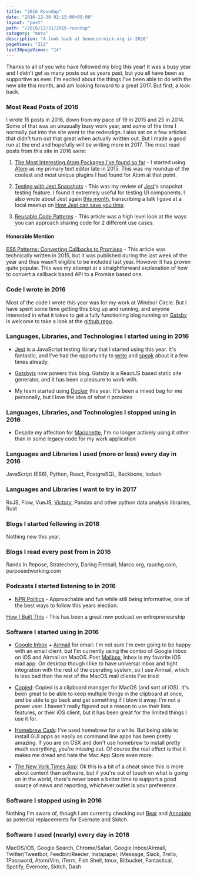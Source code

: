 ```yaml
---
title: "2016 Roundup"
date: "2016-12-30 02:15:00+00:00"
layout: "post"
path: "/2016/12/31/2016-roundup"
category: "meta"
description: "A look back at benmccormick.org in 2016"
pageViews: "212"
last30pageViews: "14"
---
```


Thanks to all of you who have followed my blog this year! It was a busy year and I didn't get as many posts out as years past, but you all have been as supportive as ever.  I'm excited about the things I've been able to do with the new site this month, and am looking forward to a great 2017.  But first, a look back.

### Most Read Posts of 2016

I wrote 15 posts in 2016, down from my pace of 19 in 2015 and 25 in 2014.  Some of that was an unusually busy work year, and some of the time I normally put into the site went to the redesdign. I also sat on a few articles that didn't turn out that great when actually written out.  But I made a good run at the end and hopefully will be writing more in 2017.  The most read posts from this site in 2016 were:

1. [The Most Interesting Atom Packages I've found so far](http://benmccormick.org/2016/01/11/the-most-interesting-atom-packages-ive-found-so-far/) - I started using [Atom](https://atom.io/) as my primary text editor late in 2015.  This was my roundup of the coolest and most unique plugins I had found for Atom at that point.  

2. [Testing with Jest Snapshots](http://benmccormick.org/2016/09/19/testing-with-jest-snapshots-first-impressions/) - This was my review of [Jest](https://facebook.github.io/jest/)'s snapshot testing feature.  I found it extremely useful for testing UI components.  I also wrote about Jest again [this month](http://benmccormick.org/2016/12/10/saving-time-with-jest/), transcribing a talk I gave at a local meetup on [How Jest can save you time](http://benmccormick.org/2016/12/10/saving-time-with-jest/).

3. [Reusable Code Patterns](http://benmccormick.org/2016/01/08/reusable-code-patterns/) - This article was a high level look at the ways you can approach sharing code for 2 different use cases.  


#### Honorable Mention

[ES6 Patterns: Converting Callbacks to Promises](http://benmccormick.org/2015/12/30/es6-patterns-converting-callbacks-to-promises/) - This article was technically written in 2015, but it was published during the last week of the year and thus wasn't eligible to be included last year. However it has proven quite popular.  This was my attempt at a straightforward explanation of how to convert a callback based API to a Promise based one.

### Code I wrote in 2016

Most of the code I wrote this year was for my work at Windsor Circle.  But I have spent some time getting this blog up and running, and anyone interested in what it takes to get a fully functioning blog running on [Gatsby](https://github.com/gatsbyjs/gatsby) is welcome to take a look at the [github repo](https://github.com/benmccormick/benmccormickorg).  


### Languages, Libraries, and Technologies I started using in 2016

- [Jest](https://facebook.github.io/jest/) is a JavaScript testing library that I started using this year. It's fantastic, and I've had the opportunity to [write](http://benmccormick.org/2016/09/19/testing-with-jest-snapshots-first-impressions/) and [speak](http://benmccormick.org/2016/12/10/saving-time-with-jest/) about it a few times already.

- [Gatsbyjs](https://github.com/gatsbyjs/gatsby) now powers this blog. Gatsby is a ReactJS based static site generator, and it has been a pleasure to work with.

- My team started using [Docker](https://www.docker.com/) this year.  It's been a mixed bag for me personally, but I love the idea of what it provides

### Languages, Libraries, and Technologies I stopped using in 2016

- Despite my affection for [Marionette](http://marionettejs.com/), I'm no longer actively using it other than in some legacy code for my work application

### Languages and Libraries I used (more or less) every day in 2016

JavaScript (ES6), Python, React, PostgreSQL, Backbone, lodash

### Languages and Libraries I want to try in 2017

RxJS, Flow, VueJS, [Victory](https://github.com/FormidableLabs/victory), Pandas and other python data analysis libraries, Rust

### Blogs I started following in 2016

Nothing new this year,

### Blogs I read every post from in 2016

Rands In Repose, Stratechery, Daring Fireball,  Marco.org, rauchg.com, purposedworking.com

### Podcasts I started listening to in 2016

- [NPR Politics](http://www.npr.org/podcasts/510310/npr-politics-podcast) - Approachable and fun while still being informative, one of the best ways to follow this years election.

[How I Built This](http://www.npr.org/podcasts/510313/how-i-built-this) - This has been a great new podcast on entrepreneurship

### Software I started using in 2016

- [Google Inbox](http://inbox.google.com) + [Airmail](http://airmailapp.com/) for email: I'm not sure I'm ever going to be happy with an email client, but I'm currently using the combo of Google Inbox on iOS and Airmail on MacOS.  Post [Mailbox](https://www.mailboxapp.com/), Inbox is my favorite iOS mail app.  On desktop though I like to have universal inbox and tight integration with the rest of the operating system, so I use Airmail, which is less bad than the rest of the MacOS mail clients I've tried

- [Copied](http://copiedapp.com/): Copied is a clipboard manager for MacOS (and sort of iOS).  It's been great to be able to keep multiple things in the clipboard at once, and be able to go back and get something if I blow it away.  I'm not a power user.  I haven't really figured out a reason to use their lists features, or their iOS client, but it has been great for the limited things I use it for.

- [Homebrew Cask](https://caskroom.github.io/): I've used homebrew for a while.  But being able to install GUI apps as easily as command line apps has been pretty amazing.  If you are on OSX and don't use homebrew to install pretty much everything, you're missing out.  Of course the real effect is that it makes me dread and hate the Mac App Store even more.

- [The New York Times App](http://www.nytimes.com/services/mobile/): Ok this is a bit of a cheat since this is more about content than software, but if you're out of touch on what is going on in the world, there's never been a better time to support a good source of news and reporting, whichever outlet is your preference.

### Software I stopped using in 2016

Nothing I'm aware of, though I am currently checking out [Bear](http://www.bear-writer.com/) and [Annotate](https://itunes.apple.com/us/app/annotate-capture-and-share/id918207447?mt=12) as potential replacements for Evernote and Skitch.

### Software I used (nearly) every day in 2016

MacOS/iOS, Google Search, Chrome/Safari, Google Inbox/Airmail, Twitter/Tweetbot, Feedbin/Reeder, Instapaper, iMessage, Slack, Trello, 1Password, Atom/Vim, iTerm, Fish Shell, tmux, Bitbucket, Fantastical, Spotify, Evernote, Skitch, Dash
